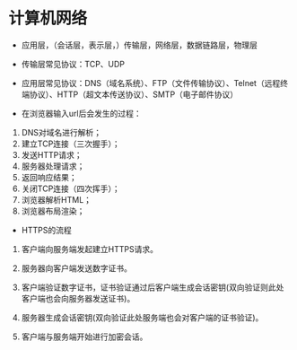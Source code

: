 # 计算机网络

- 应用层，（会话层，表示层，）传输层，网络层，数据链路层，物理层

- 传输层常见协议：TCP、UDP
- 应用层常见协议：DNS（域名系统）、FTP（文件传输协议）、Telnet（远程终端协议）、HTTP（超文本传送协议）、SMTP（电子邮件协议）

- 在浏览器输入url后会发生的过程：
1. DNS对域名进行解析；
2. 建立TCP连接（三次握手）；
3. 发送HTTP请求；
4. 服务器处理请求；
5. 返回响应结果；
6. 关闭TCP连接（四次挥手）；
7. 浏览器解析HTML；
8. 浏览器布局渲染；

- HTTPS的流程
1. 客户端向服务端发起建立HTTPS请求。

2. 服务器向客户端发送数字证书。

3. 客户端验证数字证书，证书验证通过后客户端生成会话密钥(双向验证则此处客户端也会向服务器发送证书)。

4. 服务器生成会话密钥(双向验证此处服务端也会对客户端的证书验证)。

5. 客户端与服务端开始进行加密会话。
